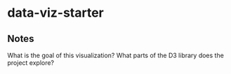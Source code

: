 # data-viz-starter

<!-- ## [Live Demo](DEMO_URL) -->

## Notes

What is the goal of this visualization? What parts of the D3 library does the project explore?
